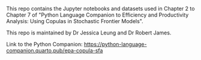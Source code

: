 This repo contains the Jupyter notebooks and datasets used in Chapter 2 to Chapter 7 of "Python Language Companion to Efficiency and Productivity Analysis: Using Copulas in Stochastic Frontier Models".

This repo is maintained by Dr Jessica Leung and Dr Robert James.

Link to the Python Companion: https://python-language-companion.quarto.pub/epa-copula-sfa 
